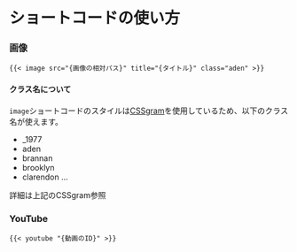 # ショートコードの使い方

### 画像

```
{{< image src="{画像の相対パス}" title="{タイトル}" class="aden" >}}
```

#### クラス名について
`image`ショートコードのスタイルは[CSSgram](http://una.im/CSSgram/)を使用しているため、以下のクラス名が使えます。
- _1977
- aden
- brannan
- brooklyn
- clarendon
...

詳細は上記のCSSgram参照

### YouTube

```
{{< youtube "{動画のID}" >}}
```
